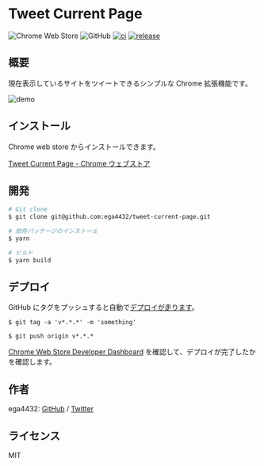 # Tweet Current Page

![Chrome Web Store](https://img.shields.io/chrome-web-store/v/nokopdeekeebamcndeoakihbgenjmbll?style=plastic)
![GitHub](https://img.shields.io/github/license/ega4432/tweet-current-page?style=plastic)
[![ci](https://github.com/ega4432/tweet-current-page/actions/workflows/ci.yaml/badge.svg)](https://github.com/ega4432/tweet-current-page/actions/workflows/ci.yaml)
[![release](https://github.com/ega4432/tweet-current-page/actions/workflows/release.yaml/badge.svg)](https://github.com/ega4432/tweet-current-page/actions/workflows/release.yaml)

## 概要

現在表示しているサイトをツイートできるシンプルな Chrome 拡張機能です。

![demo](https://user-images.githubusercontent.com/38056766/144696879-6f4b5c68-4f00-42bb-8b9d-7437bffb8284.gif)

## インストール

Chrome web store からインストールできます。

[Tweet Current Page \- Chrome ウェブストア](https://chrome.google.com/webstore/detail/tweet-current-page/nokopdeekeebamcndeoakihbgenjmbll?hl=ja)

## 開発

```sh
# Git clone
$ git clone git@github.com:ega4432/tweet-current-page.git

# 依存パッケージのインストール
$ yarn

# ビルド
$ yarn build
```

## デプロイ

GitHub にタグをプッシュすると自動で[デプロイが走ります](https://github.com/ega4432/tweet-current-page/actions/workflows/release.yaml)。

```shell
$ git tag -a 'v*.*.*' -m 'something'

$ git push origin v*.*.*
```

[Chrome Web Store Developer Dashboard](https://chrome.google.com/webstore/devconsole) を確認して、デプロイが完了したかを確認します。

## 作者

ega4432: [GitHub](https://github.com/ega4432) / [Twitter](https://twitter.com/ega4432)

## ライセンス

MIT
